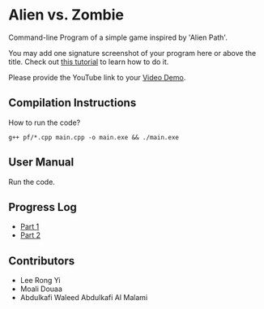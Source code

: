 # Alien vs. Zombie

Command-line Program of a simple game inspired by 'Alien Path'.

You may add one signature screenshot of your program here or above the title. Check out [this tutorial](https://www.digitalocean.com/community/tutorials/markdown-markdown-images) to learn how to do it.

Please provide the YouTube link to your [Video Demo](https://youtube.com).

## Compilation Instructions

How to run the code?

```
g++ pf/*.cpp main.cpp -o main.exe && ./main.exe
```

## User Manual

Run the code.

## Progress Log

- [Part 1](PART1.md)
- [Part 2](PART2.md)

## Contributors

- Lee Rong Yi
- Moali Douaa
- Abdulkafi Waleed Abdulkafi Al Malami
